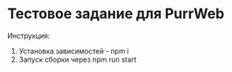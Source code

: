 # Тестовое задание для PurrWeb
Инструкция:
1) Установка зависимостей - npm i
2) Запуск сборки через npm run start
